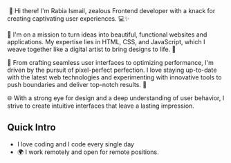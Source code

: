 <img src="">
👋 Hi there! I'm Rabia Ismail, zealous Frontend developer with a knack for creating captivating user experiences. 💻✨

🌟 I'm on a mission to turn ideas into beautiful, functional websites and applications. My expertise lies in HTML, CSS, and JavaScript, which I weave together like a digital artist to bring designs to life. 🎨

🔧 From crafting seamless user interfaces to optimizing performance, I'm driven by the pursuit of pixel-perfect perfection. I love staying up-to-date with the latest web technologies and experimenting with innovative tools to push boundaries and deliver top-notch results. 🚀

🌐 With a strong eye for design and a deep understanding of user behavior, I strive to create intuitive interfaces that leave a lasting impression.

<h2>Quick Intro</h2>
<ul>
<li>
I love coding and I code every single day
</li>
<li>
🌍 I work remotely and open for remote positions.
</li>
</ul>